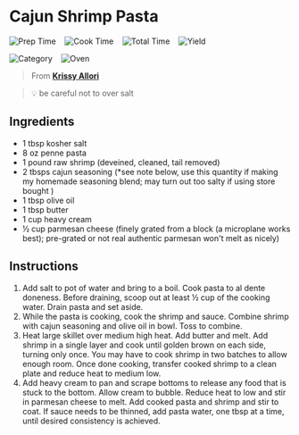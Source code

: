 # Cajun Shrimp Pasta

![Prep Time](https://img.shields.io/badge/Prep_Time-5_min.-blue) &nbsp;&nbsp;
![Cook Time](https://img.shields.io/badge/Cook_Time-10_min.-blue) &nbsp;&nbsp;
![Total Time](https://img.shields.io/badge/Total_Time-15_min.-blue) &nbsp;&nbsp;
![Yield](https://img.shields.io/badge/Yield-6_servings-blue) &nbsp;&nbsp;

![Category](https://img.shields.io/badge/Category-Dinner-blue) &nbsp;&nbsp;
![Oven](https://img.shields.io/badge/Cooking_Method-Stovetop-blue)

> From **[Krissy Allori](https://selfproclaimedfoodie.com/cajun-shrimp-pasta/)** <br>

> :bulb: be careful not to over salt

## Ingredients

- 1 tbsp kosher salt
- 8 oz penne pasta
- 1 pound raw shrimp (deveined, cleaned, tail removed)
- 2 tbsps cajun seasoning (*see note below, use this quantity if making my homemade seasoning blend; may turn out too salty if using store bought )
- 1 tbsp olive oil
- 1 tbsp butter
- 1 cup heavy cream
- &frac12; cup parmesan cheese (finely grated from a block (a microplane works best); pre-grated or not real authentic parmesan won't melt as nicely)

## Instructions

1. Add salt to pot of water and bring to a boil. Cook pasta to al dente doneness. Before draining, scoop out at least &frac12; cup of the cooking water. Drain pasta and set aside.
2. While the pasta is cooking, cook the shrimp and sauce. Combine shrimp with cajun seasoning and olive oil in bowl. Toss to combine.
3. Heat large skillet over medium high heat. Add butter and melt. Add shrimp in a single layer and cook until golden brown on each side, turning only once. You may have to cook shrimp in two batches to allow enough room. Once done cooking, transfer cooked shrimp to a clean plate and reduce heat to medium low.
4. Add heavy cream to pan and scrape bottoms to release any food that is stuck to the bottom. Allow cream to bubble. Reduce heat to low and stir in parmesan cheese to melt. Add cooked pasta and shrimp and stir to coat. If sauce needs to be thinned, add pasta water, one tbsp at a time, until desired consistency is achieved.
